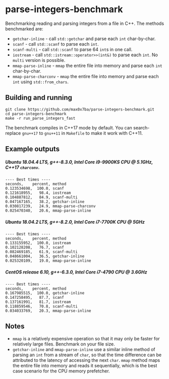# parse-integers-benchmark
Benchmarking reading and parsing integers from a file in C++. The methods benchmarked are:

* `getchar-inline` - call `std::getchar` and parse each `int` char-by-char.
* `scanf` - call `std::scanf` to parse each `int`.
* `scanf-multi` - call `std::scanf` to parse 64 `int`s in one call.
* `iostream` - call `std::istream::operator>>(int&)` to parse each `int`. No `multi` version is possible.
* `mmap-parse-inline` - `mmap` the entire file into memory and parse each `int` char-by-char.
* `mmap-parse-charconv` - `mmap` the entire file into memory and parse each `int` using `std::from_chars`.

## Building and running
```
git clone https://github.com/max0x7ba/parse-integers-benchmark.git
cd parse-integers-benchmark
make -r run_parse_integers_fast
```

The benchmark compiles in C++17 mode by default. You can search-replace `gnu++17` to `gnu++11` in `Makefile` to make it work with C++11.

## Example outputs
##### Ubuntu 18.04.4 LTS, g++-8.3.0, Intel Core i9-9900KS CPU @ 5.1GHz, C++17 `charconv`.
```
---- Best times ----
seconds,    percent, method
0.123534698,  100.0, scanf
0.121618955,   98.4, iostream
0.104887812,   84.9, scanf-multi
0.047167165,   38.2, getchar-inline
0.030817239,   24.9, mmap-parse-charconv
0.025470340,   20.6, mmap-parse-inline
```
##### Ubuntu 18.04.2 LTS, g++-8.2.0, Intel Core i7-7700K CPU @ 5GHz
```
---- Best times ----
seconds,    percent, method
0.133155952,  100.0, iostream
0.102128208,   76.7, scanf
0.082469185,   61.9, scanf-multi
0.048661004,   36.5, getchar-inline
0.025320109,   19.0, mmap-parse-inline
```
##### CentOS release 6.10, g++-6.3.0, Intel Core i7-4790 CPU @ 3.6GHz
```
---- Best times ----
seconds,    percent, method
0.167985515,  100.0, getchar-inline
0.147258495,   87.7, scanf
0.137161991,   81.7, iostream
0.118859546,   70.8, scanf-multi
0.034033769,   20.3, mmap-parse-inline
```

## Notes
* `mmap` is a relatively expensive operation so that it may only be faster for relatively large files. Benchmark on your file size.
* `getchar-inline` and `mmap-parse-inline` use a similar inline method of parsing an `int` from a stream of `char`, so that the time difference can be attributed to the latency of accessing the next `char`. `mmap` method maps the entire file into memory and reads it sequentially, which is the best case scenario for the CPU memory prefetcher.
